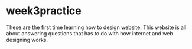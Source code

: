 # week3practice
These are the first time learning how to design website. This website is all about answering questions that has to do with how internet and web designing works.